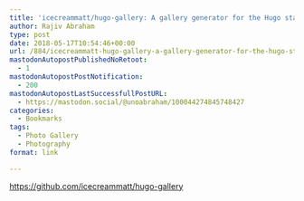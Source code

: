 ```yaml
---
title: 'icecreammatt/hugo-gallery: A gallery generator for the Hugo static site generator'
author: Rajiv Abraham
type: post
date: 2018-05-17T10:54:46+00:00
url: /884/icecreammatt-hugo-gallery-a-gallery-generator-for-the-hugo-static-site-generator/
mastodonAutopostPublishedNoRetoot:
  - 1
mastodonAutopostPostNotification:
  - 200
mastodonAutopostLastSuccessfullPostURL:
  - https://mastodon.social/@unoabraham/100044274845748427
categories:
  - Bookmarks
tags:
  - Photo Gallery
  - Photography
format: link

---
```

<https://github.com/icecreammatt/hugo-gallery>